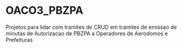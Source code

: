 # OACO3_PBZPA
Projetos para lidar com tramites de CRUD em tramites de emissao de minutas de Autorizacao de PBZPA a Operadores de Aerodomos e Prefeituras
